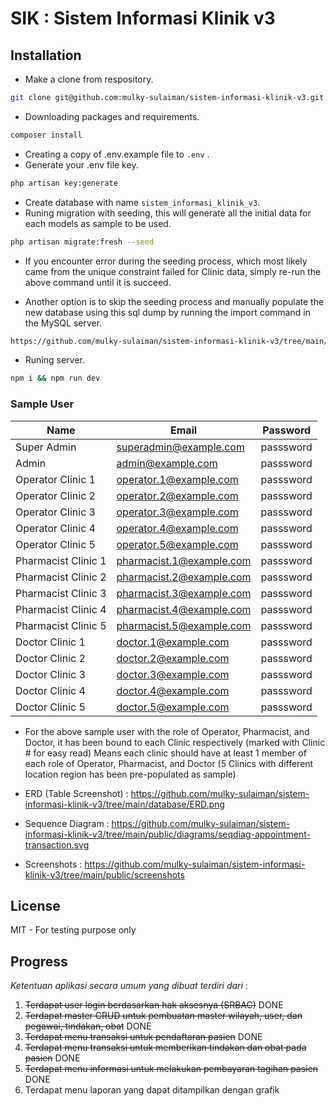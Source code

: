 # SIK : Sistem Informasi Klinik v3

## Installation

-   Make a clone from respository.

```bash
git clone git@github.com:mulky-sulaiman/sistem-informasi-klinik-v3.git
```

-   Downloading packages and requirements.

```bash
composer install
```

-   Creating a copy of .env.example file to `.env` .
-   Generate your .env file key.

```bash
php artisan key:generate
```

-   Create database with name `sistem_informasi_klinik_v3`.
-   Runing migration with seeding, this will generate all the initial data for each models as sample to be used.

```bash
php artisan migrate:fresh --seed
```

-   If you encounter error during the seeding process, which most likely came from the unique constraint failed for Clinic data, simply re-run the above command until it is succeed.

-   Another option is to skip the seeding process and manually populate the new database using this sql dump by running the import command in the MySQL server.

```bash
https://github.com/mulky-sulaiman/sistem-informasi-klinik-v3/tree/main/database/sistem_informasi_klinik_v3_2024-05-29.sql
```

-   Runing server.

```bash
npm i && npm run dev
```

### Sample User

| Name                | Email                    | Password  |
| ------------------- | ------------------------ | --------- |
| Super Admin         | superadmin@example.com   | passsword |
| Admin               | admin@example.com        | passsword |
| Operator Clinic 1   | operator.1@example.com   | passsword |
| Operator Clinic 2   | operator.2@example.com   | passsword |
| Operator Clinic 3   | operator.3@example.com   | passsword |
| Operator Clinic 4   | operator.4@example.com   | passsword |
| Operator Clinic 5   | operator.5@example.com   | passsword |
| Pharmacist Clinic 1 | pharmacist.1@example.com | passsword |
| Pharmacist Clinic 2 | pharmacist.2@example.com | passsword |
| Pharmacist Clinic 3 | pharmacist.3@example.com | passsword |
| Pharmacist Clinic 4 | pharmacist.4@example.com | passsword |
| Pharmacist Clinic 5 | pharmacist.5@example.com | passsword |
| Doctor Clinic 1     | doctor.1@example.com     | passsword |
| Doctor Clinic 2     | doctor.2@example.com     | passsword |
| Doctor Clinic 3     | doctor.3@example.com     | passsword |
| Doctor Clinic 4     | doctor.4@example.com     | passsword |
| Doctor Clinic 5     | doctor.5@example.com     | passsword |

-   For the above sample user with the role of Operator, Pharmacist, and Doctor, it has been bound to each Clinic respectively (marked with Clinic # for easy read)
    Means each clinic should have at least 1 member of each role of Operator, Pharmacist, and Doctor (5 Clinics with different location region has been pre-populated as sample)

-   ERD (Table Screenshot) : https://github.com/mulky-sulaiman/sistem-informasi-klinik-v3/tree/main/database/ERD.png

-   Sequence Diagram : https://github.com/mulky-sulaiman/sistem-informasi-klinik-v3/tree/main/public/diagrams/seqdiag-appointment-transaction.svg

-   Screenshots : https://github.com/mulky-sulaiman/sistem-informasi-klinik-v3/tree/main/public/screenshots

## License

MIT - For testing purpose only

## Progress

_Ketentuan aplikasi secara umum yang dibuat terdiri dari_ :

1. ~~Terdapat user login berdasarkan hak aksesnya (SRBAC)~~ DONE
2. ~~Terdapat master CRUD untuk pembuatan master wilayah, user, dan pegawai, tindakan, obat~~ DONE
3. ~~Terdapat menu transaksi untuk pendaftaran pasien~~ DONE
4. ~~Terdapat menu transaksi untuk memberikan tindakan dan obat pada pasien~~ DONE
5. ~~Terdapat menu informasi untuk melakukan pembayaran tagihan pasien~~ DONE
6. Terdapat menu laporan yang dapat ditampilkan dengan grafik
